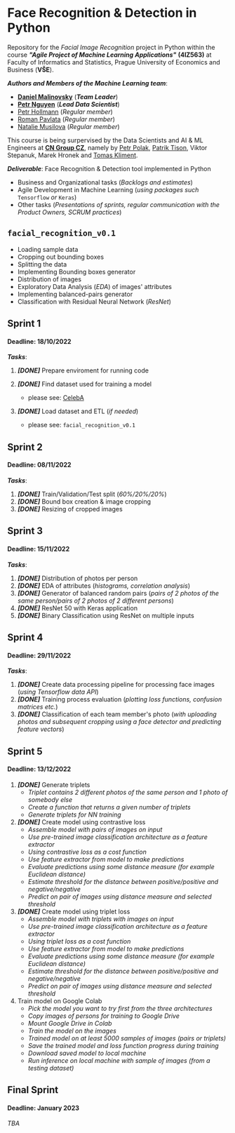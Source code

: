 # Face Recognition & Detection in Python
Repository for the _Facial Image Recognition_ project in Python within the course _**"Agile Project of Machine Learning Applications"**_ **(4IZ563)** at Faculty of Informatics and Statistics, Prague University of Economics and Business (**VŠE**).

_**Authors and Members of the Machine Learning team**_:
- [**Daniel Malinovsky**](https://www.linkedin.com/in/daniel-malinovsky-88b162198) (_**Team Leader**_)
- [**Petr Nguyen**](https://www.linkedin.com/in/petr-ngn) (_**Lead Data Scientist**_)
- [Petr Hollmann](https://www.linkedin.com/in/petr-hollmann-3583aa208) (_Regular member_)
- [Roman Pavlata](https://www.linkedin.com/in/roman-pavlata-a3b602161) (_Regular member_)
- [Natalie Musilova](https://www.linkedin.com/in/natálie-musilová-3b98287a) (_Regular member_)

This course is being surpervised by the Data Scientists and AI & ML Engineers at [**CN Group CZ**](https://www.linkedin.com/company/cngroup-dk), namely by [Petr Polak](https://www.linkedin.com/in/87petrpolak), [Patrik Tison](https://www.linkedin.com/in/patriktison), Viktor Stepanuk, Marek Hronek and [Tomas Kliment](https://www.linkedin.com/in/tomáš-kliment-b74120196).



_**Deliverable**_: Face Recognition & Detection tool implemented in Python
- Business and Organizational tasks (_Backlogs and estimates_)
- Agile Development in Machine Learning (_using packages such_ `Tensorflow` _or_ `Keras`)
- Other tasks (_Presentations of sprints, regular communication with the Product Owners, SCRUM practices_)


## `facial_recognition_v0.1`
- Loading sample data
- Cropping out bounding boxes
- Splitting the data
- Implementing Bounding boxes generator
- Distribution of images
- Exploratory Data Analysis (_EDA_) of images' attributes
- Implementing balanced-pairs generator
- Classification with Residual Neural Network (_ResNet_)

## Sprint 1 
#### Deadline: 18/10/2022
_**Tasks**_:
1. _**[DONE]**_ Prepare enviroment for running code
2. _**[DONE]**_ Find dataset used for training a model
   - please see: [CelebA](https://mmlab.ie.cuhk.edu.hk/projects/CelebA.html)

3. _**[DONE]**_ Load dataset and ETL (_if needed_)
   - please see: `facial_recognition_v0.1`

## Sprint 2
#### Deadline: 08/11/2022
_**Tasks**_:
1. _**[DONE]**_ Train/Validation/Test split (_60%/20%/20%_)
2. _**[DONE]**_ Bound box creation & image cropping
3. _**[DONE]**_ Resizing of cropped images

## Sprint 3
#### Deadline: 15/11/2022
_**Tasks**_:
1. _**[DONE]**_ Distribution of photos per person
2. _**[DONE]**_ EDA of attributes (_histograms, correlation analysis_)
3. _**[DONE]**_ Generator of balanced random pairs (_pairs of 2 photos of the same person/pairs of 2 photos of 2 different persons_)
4. _**[DONE]**_ ResNet 50 with Keras application
5. _**[DONE]**_ Binary Classification using ResNet on multiple inputs

## Sprint 4
#### Deadline: 29/11/2022
_**Tasks**_:
1. _**[DONE]**_ Create data processing pipeline for processing face images (_using Tensorflow data API_)
2. _**[DONE]**_ Training process evaluation (_plotting loss functions, confusion matrices etc._)
3. _**[DONE]**_ Classification of each team member's photo (_with uploading photos and subsequent cropping using a face detector and predicting feature vectors_)

## Sprint 5
#### Deadline: 13/12/2022
1. _**[DONE]**_ Generate triplets
   - _Triplet contains 2 different photos of the same person and 1 photo of somebody else_
   - _Create a function that returns a given number of triplets_
   - _Generate triplets for NN training_
2. _**[DONE]**_ Create model using contrastive loss
   - _Assemble model with pairs of images on input_
   - _Use pre-trained image classification architecture as a feature extractor_
   - _Using contrastive loss as a cost function_
   - _Use feature extractor from model to make predictions_
   - _Evaluate predictions using some distance measure (for example Euclidean distance)_
   - _Estimate threshold for the distance between positive/positive and negative/negative_
   - _Predict on pair of images using distance measure and selected threshold_
3. _**[DONE]**_ Create model using triplet loss
   - _Assemble model with triplets with images on input_
   - _Use pre-trained image classification architecture as a feature extractor_
   - _Using triplet loss as a cost function_
   - _Use feature extractor from model to make predictions_
   - _Evaluate predictions using some distance measure (for example Euclidean distance)_
   - _Estimate threshold for the distance between positive/positive and negative/negative_
   - _Predict on pair of images using distance measure and selected threshold_
4. Train model on Google Colab
   - _Pick the model you want to try first from the three architectures_
   - _Copy images of persons for training to Google Drive_
   - _Mount Google Drive in Colab_
   - _Train the model on the images_
   - _Trained model on at least 5000 samples of images (pairs or triplets)_
   - _Save the trained model and loss function progress during training_
   - _Download saved model to local machine_
   - _Run inference on local machine with sample of images (from a testing dataset)_

## Final Sprint
#### Deadline: January 2023
_TBA_
